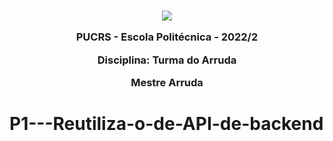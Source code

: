 <h3 align="center">
  <a href="https://gitpod.io/#https://github.com/Pinalli/P1-Reutilizacao-API-backend">
    <img src="https://img.shields.io/badge/Gitpod-ready--to--code-blue?logo=gitpod" />
  </a>
  <p></p>
  <p align="center">PUCRS - Escola Politécnica - 2022/2</p>
  <p align="center">Disciplina: Turma do Arruda</p>
  <p align="center">Mestre Arruda</p>
</h3>

# P1---Reutiliza-o-de-API-de-backend
